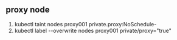 ## proxy node

1. kubectl taint nodes proxy001  private.proxy:NoSchedule-
2. kubectl label --overwrite nodes proxy001 private/proxy="true"
